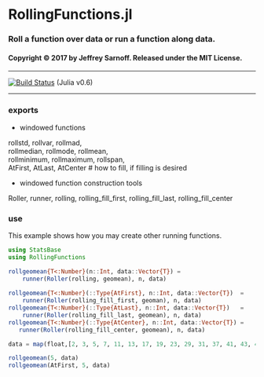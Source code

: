 # RollingFunctions.jl

### Roll a function over data or run a function along data.

#### Copyright © 2017 by Jeffrey Sarnoff.  Released under the MIT License.

-----

[![Build Status](https://travis-ci.org/JeffreySarnoff/RollingFunctions.jl.svg?branch=master)](https://travis-ci.org/JeffreySarnoff/RollingFunctions.jl)   (Julia v0.6)

-----

### exports

* windowed functions

rollstd, rollvar, rollmad,    
rollmedian, rollmode, rollmean,     
rollminimum, rollmaximum, rollspan,         
AtFirst, AtLast, AtCenter             # how to fill, if filling is desired

* windowed function construction tools

Roller, runner, rolling, 
rolling_fill_first, rolling_fill_last, rolling_fill_center

### use

This example shows how you may create other running functions.

```julia
using StatsBase
using RollingFunctions

rollgeomean{T<:Number}(n::Int, data::Vector{T}) =
    runner(Roller(rolling, geomean), n, data)
    
rollgeomean{T<:Number}(::Type{AtFirst}, n::Int, data::Vector{T})  =
    runner(Roller(rolling_fill_first, geoman), n, data)
rollgeomean{T<:Number}(::Type{AtLast}, n::Int, data::Vector{T})   =
    runner(Roller(rolling_fill_last, geomean), n, data)
rollgeomean{T<:Number}(::Type{AtCenter}, n::Int, data::Vector{T}) =
   runner(Roller(rolling_fill_center, geomean), n, data)

data = map(float,[2, 3, 5, 7, 11, 13, 17, 19, 23, 29, 31, 37, 41, 43, 47]);

rollgeomean(5, data)
rollgeomean(AtFirst, 5, data)

```


